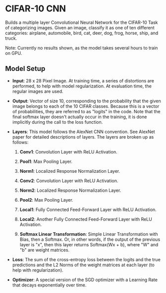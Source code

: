 # CIFAR-10 CNN #
Builds a multiple layer Convolutional Neural Network for the CIFAR-10 Task of categorizing images.
Given an image, classify it as one of ten different categories: airplane, automobile, bird, cat, 
deer, dog, frog, horse, ship, and truck.

Note: Currently no results shown, as the model takes several hours to train on GPU.

## Model Setup ##
+ **Input**: 28 x 28 Pixel Image. At training time, a series of distortions are performed, to help
             with model regularization. At evaluation time, the regular images are used.
             
+ **Output**: Vector of size 10, corresponding to the probability that the given image belongs to
              each of the 10 CIFAR classes. Because this is a vector of probabilities, they are
              referred to as "logits" in the code. Note that the final softmax layer doesn't 
              actually occur in the training, it is done implicitly during the call to the loss
              function.
              
+ **Layers**: This model follows the AlexNet CNN convention. See AlexNet paper for detailed 
             descriptions of layers. The layers are broken up as follows:
  
  1) **Conv1**: Convolution Layer with ReLU Activation.
  
  2) **Pool1**: Max Pooling Layer.
  
  3) **Norm1**: Localized Response Normalization Layer.
  
  4) **Conv2**: Convolution Layer with ReLU Activation.
  
  5) **Norm2**: Localized Response Normalization Layer.
  
  6) **Pool2**: Max Pooling Layer.
  
  7) **Local1**: Fully Connected Feed-Forward Layer with ReLU Activation.
  
  8) **Local2**: Another Fully Connected Feed-Forward Layer with ReLU Activation.
  
  9) **Softmax Linear Transformation**: Simple Linear Transformation with Bias, then a Softmax. Or,
              in other words, if the output of the previous layer is "x", then this layer returns
              Softmax(Wx + b), where "W" and "b" are weight matrices.

+ **Loss**: The sum of the cross-entropy loss between the logits and the true predictions and the
            L2 Norms of the weight matrices at each layer (to help with regularization). 
            
+ **Optimizer**: A special version of the SGD optimizer with a Learning Rate that decays
                 exponentially over time.
  
  